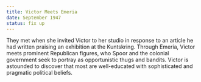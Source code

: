 ```yaml
---
title: Victor Meets Emeria
date: September 1947 
status: fix up
---
```

They met when she invited Victor to her studio in response to an article he had written praising an exhibition at the Kuntskring. Through Emeria, Victor meets prominent Republican figures, who  Spoor and the colonial government seek to portray as opportunistic thugs and bandits. Victor is astounded to discover that most are well-educated with sophisticated and pragmatic political beliefs.